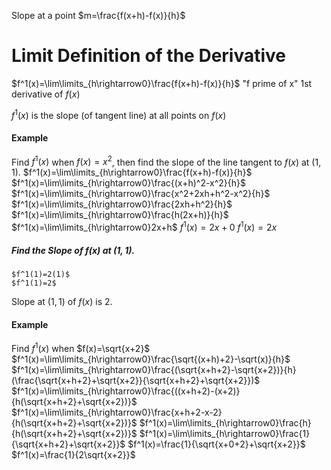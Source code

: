 Slope at a point
$m=\frac{f(x+h)-f(x)}{h}$
# Limit Definition of the Derivative
$f^1(x)=\lim\limits_{h\rightarrow0}\frac{f(x+h)-f(x)}{h}$
"f prime of x"
1st derivative of $f(x)$

$f^1(x)$ is the slope (of tangent line) at all points on $f(x)$
#### Example
Find $f^1(x)$ when $f(x)=x^2$, then find the slope of the line tangent to $f(x)$ at $(1,1)$.
	$f^1(x)=\lim\limits_{h\rightarrow0}\frac{f(x+h)-f(x)}{h}$
	$f^1(x)=\lim\limits_{h\rightarrow0}\frac{(x+h)^2-x^2}{h}$
	$f^1(x)=\lim\limits_{h\rightarrow0}\frac{x^2+2xh+h^2-x^2}{h}$
	$f^1(x)=\lim\limits_{h\rightarrow0}\frac{2xh+h^2}{h}$
	$f^1(x)=\lim\limits_{h\rightarrow0}\frac{h(2x+h)}{h}$
	$f^1(x)=\lim\limits_{h\rightarrow0}2x+h$
	$f^1(x)=2x+0$
	$f^1(x)=2x$
##### Find the Slope of $f(x)$ at $(1,1)$.
	$f^1(1)=2(1)$
	$f^1(1)=2$
Slope at $(1,1)$ of $f(x)$ is $2$.
#### Example
Find $f^1(x)$ when $f(x)=\sqrt{x+2}$
	$f^1(x)=\lim\limits_{h\rightarrow0}\frac{\sqrt{(x+h)+2}-\sqrt(x)}{h}$
	$f^1(x)=\lim\limits_{h\rightarrow0}\frac{(\sqrt{x+h+2}-\sqrt{x+2})}{h}(\frac{\sqrt{x+h+2}+\sqrt{x+2}}{\sqrt{x+h+2}+\sqrt{x+2}})$
	$f^1(x)=\lim\limits_{h\rightarrow0}\frac{((x+h+2)-(x+2)}{h(\sqrt{x+h+2}+\sqrt{x+2})}$
	$f^1(x)=\lim\limits_{h\rightarrow0}\frac{x+h+2-x-2}{h(\sqrt{x+h+2}+\sqrt{x+2})}$
	$f^1(x)=\lim\limits_{h\rightarrow0}\frac{h}{h(\sqrt{x+h+2}+\sqrt{x+2})}$
	$f^1(x)=\lim\limits_{h\rightarrow0}\frac{1}{\sqrt{x+h+2}+\sqrt{x+2}}$
	$f^1(x)=\frac{1}{\sqrt{x+0+2}+\sqrt{x+2}}$
	$f^1(x)=\frac{1}{2\sqrt{x+2}}$